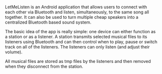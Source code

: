 LetMeListen is an Android application that allows users to connect with each other via Bluetooth and listen, simultaneously, to the same song all together. It can also be used to turn multiple cheap speakers into a centralized Bluetooth based sound system.

The basic idea of the app is really simple: one device can either function as a station or as a listener. A station transmits selected musical files to its listeners using Bluetooth and can then control when to play, pause or switch track on all of the listeners. The listeners can only listen (and adjust their volume).

All musical files are stored as tmp files by the listeners and then removed when they disconnect from the station.

